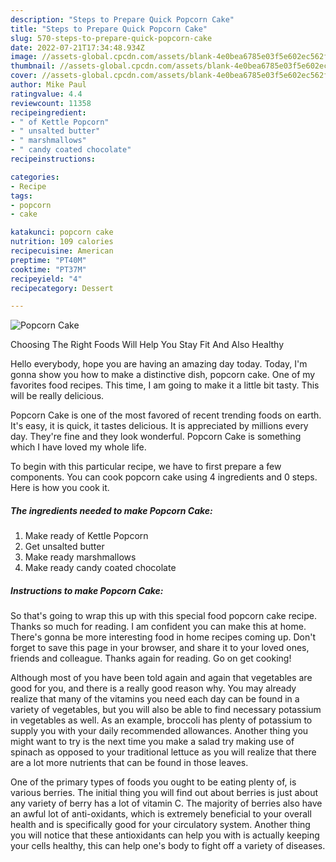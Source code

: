 ```yaml
---
description: "Steps to Prepare Quick Popcorn Cake"
title: "Steps to Prepare Quick Popcorn Cake"
slug: 570-steps-to-prepare-quick-popcorn-cake
date: 2022-07-21T17:34:48.934Z
image: //assets-global.cpcdn.com/assets/blank-4e0bea6785e03f5e602ec562f230caae08da540cada707380b4fe1bbebba43da.png
thumbnail: //assets-global.cpcdn.com/assets/blank-4e0bea6785e03f5e602ec562f230caae08da540cada707380b4fe1bbebba43da.png
cover: //assets-global.cpcdn.com/assets/blank-4e0bea6785e03f5e602ec562f230caae08da540cada707380b4fe1bbebba43da.png
author: Mike Paul
ratingvalue: 4.4
reviewcount: 11358
recipeingredient:
- " of Kettle Popcorn"
- " unsalted butter"
- " marshmallows"
- " candy coated chocolate"
recipeinstructions:

categories:
- Recipe
tags:
- popcorn
- cake

katakunci: popcorn cake 
nutrition: 109 calories
recipecuisine: American
preptime: "PT40M"
cooktime: "PT37M"
recipeyield: "4"
recipecategory: Dessert

---
```



![Popcorn Cake](//assets-global.cpcdn.com/assets/blank-4e0bea6785e03f5e602ec562f230caae08da540cada707380b4fe1bbebba43da.png)

Choosing The Right Foods Will Help You Stay Fit And Also Healthy

Hello everybody, hope you are having an amazing day today. Today, I'm gonna show you how to make a distinctive dish, popcorn cake. One of my favorites food recipes. This time, I am going to make it a little bit tasty. This will be really delicious.

Popcorn Cake is one of the most favored of recent trending foods on earth. It's easy, it is quick, it tastes delicious. It is appreciated by millions every day. They're fine and they look wonderful. Popcorn Cake is something which I have loved my whole life.




To begin with this particular recipe, we have to first prepare a few components. You can cook popcorn cake using 4 ingredients and 0 steps. Here is how you cook it.

<!--inarticleads1-->

##### The ingredients needed to make Popcorn Cake:

1. Make ready  of Kettle Popcorn
1. Get  unsalted butter
1. Make ready  marshmallows
1. Make ready  candy coated chocolate




<!--inarticleads2-->

##### Instructions to make Popcorn Cake:





So that's going to wrap this up with this special food popcorn cake recipe. Thanks so much for reading. I am confident you can make this at home. There's gonna be more interesting food in home recipes coming up. Don't forget to save this page in your browser, and share it to your loved ones, friends and colleague. Thanks again for reading. Go on get cooking!

Although most of you have been told again and again that vegetables are good for you, and there is a really good reason why. You may already realize that many of the vitamins you need each day can be found in a variety of vegetables, but you will also be able to find necessary potassium in vegetables as well. As an example, broccoli has plenty of potassium to supply you with your daily recommended allowances. Another thing you might want to try is the next time you make a salad try making use of spinach as opposed to your traditional lettuce as you will realize that there are a lot more nutrients that can be found in those leaves.

One of the primary types of foods you ought to be eating plenty of, is various berries. The initial thing you will find out about berries is just about any variety of berry has a lot of vitamin C. The majority of berries also have an awful lot of anti-oxidants, which is extremely beneficial to your overall health and is specifically good for your circulatory system. Another thing you will notice that these antioxidants can help you with is actually keeping your cells healthy, this can help one's body to fight off a variety of diseases.

